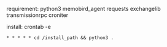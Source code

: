 requirement:
    python3 memobird_agent requests exchangelib transmissionrpc croniter
    
install:
    crontab -e

    * * * * * cd /install_path && python3 .